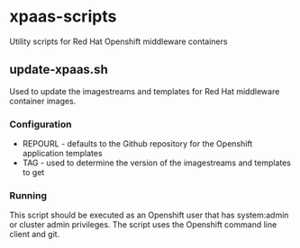 # xpaas-scripts
Utility scripts for Red Hat Openshift middleware containers

## update-xpaas.sh
Used to update the imagestreams and templates for Red Hat middleware container images.

### Configuration
- REPOURL - defaults to the Github repository for the Openshift application templates
- TAG - used to determine the version of the imagestreams and templates to get


### Running
This script should be executed as an Openshift user that has system:admin or cluster admin privileges.  The script uses the Openshift command line client and git.
